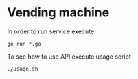 # Vending machine
In order to run service execute 
```
go run *.go
```

To see how to use API execute usage script
```
./usage.sh
```
